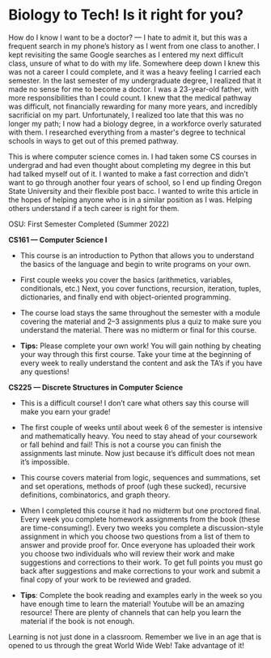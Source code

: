 # Biology to Tech! Is it right for you?

How do I know I want to be a doctor? — I hate to admit it, but this was a frequent search in my phone’s history as I went from one class to another. I kept revisiting the same Google searches as I entered my next difficult class, unsure of what to do with my life. Somewhere deep down I knew this was not a career I could complete, and it was a heavy feeling I carried each semester. In the last semester of my undergraduate degree, I realized that it made no sense for me to become a doctor. I was a 23-year-old father, with more responsibilities than I could count. I knew that the medical pathway was difficult, not financially rewarding for many more years, and incredibly sacrificial on my part. Unfortunately, I realized too late that this was no longer my path; I now had a biology degree, in a workforce overly saturated with them. I researched everything from a master's degree to technical schools in ways to get out of this premed pathway.

This is where computer science comes in. I had taken some CS courses in undergrad and had even thought about completing my degree in this but had talked myself out of it. I wanted to make a fast correction and didn’t want to go through another four years of school, so I end up finding Oregon State University and their flexible post bacc. I wanted to write this article in the hopes of helping anyone who is in a similar position as I was. Helping others understand if a tech career is right for them.

OSU: First Semester Completed (Summer 2022)

**CS161 — Computer Science I**

* This course is an introduction to Python that allows you to understand the basics of the language and begin to write programs on your own.
    
* First couple weeks you cover the basics (arithmetics, variables, conditionals, etc.) Next, you cover functions, recursion, iteration, tuples, dictionaries, and finally end with object-oriented programming.
    
* The course load stays the same throughout the semester with a module covering the material and 2–3 assignments plus a quiz to make sure you understand the material. There was no midterm or final for this course.
    
* **Tips:** Please complete your own work! You will gain nothing by cheating your way through this first course. Take your time at the beginning of every week to really understand the content and ask the TA’s if you have any questions!
    

**CS225 — Discrete Structures in Computer Science**

* This is a difficult course! I don’t care what others say this course will make you earn your grade!
    
* The first couple of weeks until about week 6 of the semester is intensive and mathematically heavy. You need to stay ahead of your coursework or fall behind and fail! This is not a course you can finish the assignments last minute. Now just because it’s difficult does not mean it’s impossible.
    
* This course covers material from logic, sequences and summations, set and set operations, methods of proof (ugh these sucked), recursive definitions, combinatorics, and graph theory.
    
* When I completed this course it had no midterm but one proctored final. Every week you complete homework assignments from the book (these are time-consuming!). Every two weeks you complete a discussion-style assignment in which you choose two questions from a list of them to answer and provide proof for. Once everyone has uploaded their work you choose two individuals who will review their work and make suggestions and corrections to their work. To get full points you must go back after suggestions and make corrections to your work and submit a final copy of your work to be reviewed and graded.
    
* **Tips**: Complete the book reading and examples early in the week so you have enough time to learn the material! Youtube will be an amazing resource! There are plenty of channels that can help you learn the material if the book is not enough.
    

Learning is not just done in a classroom. Remember we live in an age that is opened to us through the great World Wide Web! Take advantage of it!

[  
](https://medium.com/tag/parenting?source=post_page-----17161b898702---------------parenting-----------------)